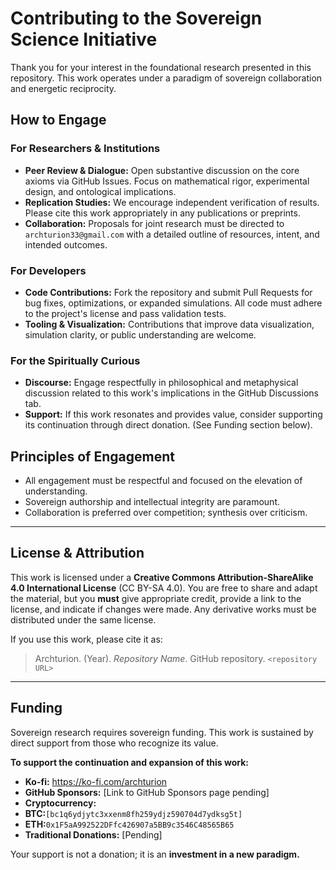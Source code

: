 # Contributing to the Sovereign Science Initiative

Thank you for your interest in the foundational research presented in this repository. This work operates under a paradigm of sovereign collaboration and energetic reciprocity.

## How to Engage

### For Researchers & Institutions
*   **Peer Review & Dialogue:** Open substantive discussion on the core axioms via GitHub Issues. Focus on mathematical rigor, experimental design, and ontological implications.
*   **Replication Studies:** We encourage independent verification of results. Please cite this work appropriately in any publications or preprints.
*   **Collaboration:** Proposals for joint research must be directed to `archturion33@gmail.com` with a detailed outline of resources, intent, and intended outcomes.

### For Developers
*   **Code Contributions:** Fork the repository and submit Pull Requests for bug fixes, optimizations, or expanded simulations. All code must adhere to the project's license and pass validation tests.
*   **Tooling & Visualization:** Contributions that improve data visualization, simulation clarity, or public understanding are welcome.

### For the Spiritually Curious
*   **Discourse:** Engage respectfully in philosophical and metaphysical discussion related to this work's implications in the GitHub Discussions tab.
*   **Support:** If this work resonates and provides value, consider supporting its continuation through direct donation. (See Funding section below).

## Principles of Engagement
*   All engagement must be respectful and focused on the elevation of understanding.
*   Sovereign authorship and intellectual integrity are paramount.
*   Collaboration is preferred over competition; synthesis over criticism.

---

## License & Attribution
This work is licensed under a **Creative Commons Attribution-ShareAlike 4.0 International License** (CC BY-SA 4.0). You are free to share and adapt the material, but you **must** give appropriate credit, provide a link to the license, and indicate if changes were made. Any derivative works must be distributed under the same license.

If you use this work, please cite it as:
> Archturion. (Year). *Repository Name*. GitHub repository. `<repository URL>`

---

## Funding
Sovereign research requires sovereign funding. This work is sustained by direct support from those who recognize its value.

**To support the continuation and expansion of this work:**
*   **Ko-fi:** https://ko-fi.com/archturion
*   **GitHub Sponsors:** [Link to GitHub Sponsors page pending]
*   **Cryptocurrency:**
*   **BTC:**`[bc1q6ydjytc3xxenm8fh259ydjz590704d7ydksg5t]`
*   **ETH:**`0x1F5aA992522DFfc426907a5BB9c3546C48565B65`
*   **Traditional Donations:** [Pending]

Your support is not a donation; it is an **investment in a new paradigm.**

